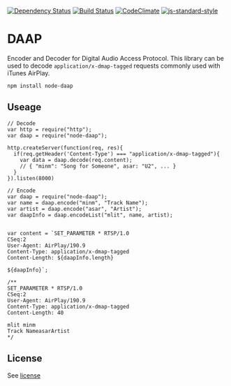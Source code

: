 [![Dependency Status](https://david-dm.org/kylewelsby/daap.svg)](https://david-dm.org/kylewelsby/daap)
[![Build Status](https://travis-ci.org/kylewelsby/daap.svg)](https://travis-ci.org/kylewelsby/daap)
[![CodeClimate](https://codeclimate.com/github/kylewelsby/daap/badges/gpa.svg)](https://codeclimate.com/github/kylewelsby/daap)
[![js-standard-style](https://img.shields.io/badge/code%20style-standard-brightgreen.svg)](http://standardjs.com/)


# DAAP

Encoder and Decoder for Digital Audio Access Protocol. This library can be used
to decode `application/x-dmap-tagged` requests commonly used with iTunes AirPlay.

    npm install node-daap

## Useage

```
// Decode
var http = require("http");
var daap = require("node-daap");

http.createServer(function(req, res){
  if(req.getHeader('Content-Type') === "application/x-dmap-tagged"){
    var data = daap.decode(req.content);
    // { "minm": "Song for Someone", asar: "U2", ... }
  }
}).listen(8000)
```

```
// Encode
var daap = require("node-daap");
var name = daap.encode("minm", "Track Name");
var artist = daap.encode("asar", "Artist");
var daapInfo = daap.encodeList("mlit", name, artist);


var content = `SET_PARAMETER * RTSP/1.0
CSeq:2
User-Agent: AirPlay/190.9
Content-Type: application/x-dmap-tagged
Content-Length: ${daapInfo.length}

${daapInfo}`;

/**
SET_PARAMETER * RTSP/1.0
CSeq:2
User-Agent: AirPlay/190.9
Content-Type: application/x-dmap-tagged
Content-Length: 40

mlit minm
Track NameasarArtist
*/
```

## License

See [license](./LICENSE)
